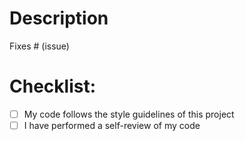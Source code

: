 # Description

<!-- Please include a summary of the changes and the related issue. Please also include relevant motivation and context. List any dependencies that are required for this change. -->

Fixes # (issue)

# Checklist:

- [ ] My code follows the style guidelines of this project
- [ ] I have performed a self-review of my code

